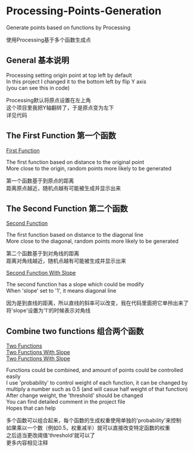 ﻿# Processing-Points-Generation
Generate points based on functions by Processing  

使用Processing基于多个函数生成点  

## General 基本说明
Processing setting origin point at top left by default  
In this project I changed it to the bottom left by flip Y axis  
(you can see this in code)  

Processing默认将原点设置在左上角  
这个项目里我把Y轴翻转了，于是原点变为左下  
详见代码  

## The First Function 第一个函数
[First Function](https://github.com/WuWaA/Processing-Points-Generation/raw/master/function%201.png)  

The first function based on distance to the original point  
More close to the origin, random points more likely to be generated  

第一个函数基于到原点的距离  
距离原点越近，随机点越有可能被生成并显示出来  

## The Second Function 第二个函数
[Second Function](https://github.com/WuWaA/Processing-Points-Generation/raw/master/function%202.png)  

The first function based on distance to the diagonal line  
More close to the diagonal, random points more likely to be generated  

第二个函数基于到对角线的距离  
距离对角线越近，随机点越有可能被生成并显示出来  

[Second Function With Slope](https://github.com/WuWaA/Processing-Points-Generation/raw/master/function%202%20slope.png)  

The second function has a slope which could be modify  
When 'slope' set to '1', it means diagonal line  

因为是到直线的距离，所以直线的斜率可以改变，我在代码里面把它单拎出来了  
将'slope'设置为'1'的时候表示对角线  

## Combine two functions 组合两个函数
[Two Functions](https://github.com/WuWaA/Processing-Points-Generation/raw/master/function%20both.png)  
[Two Functions With Slope](https://github.com/WuWaA/Processing-Points-Generation/raw/master/function%20both%20slope.png)  
[Two Functions With Slope](https://github.com/WuWaA/Processing-Points-Generation/raw/master/function%20both%20slope%202.png)  

Functions could be combined, and amount of points could be controlled easily  
I use 'probability' to control weight of each function, it can be changed by multiply a number such as 0.5 (and will casue half weight of that function)  
After change weight, the 'threshold' should be changed  
You can find detailed comment in the project file  
Hopes that can help  

多个函数可以组合起来，每个函数的生成权重使用单独的'probability'来控制  
如果乘以一个数（例如0.5，权重减半）就可以直接改变特定函数的权重  
之后适当更改阈值'threshold'就可以了  
更多内容相见注释  